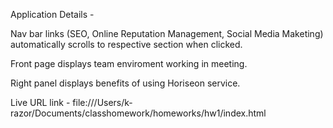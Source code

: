 Application Details -

Nav bar links (SEO, Online Reputation Management, Social Media Maketing) automatically scrolls to respective section when clicked.

Front page displays team enviroment working in meeting.

Right panel displays benefits of using Horiseon service.



Live URL link -
file:///Users/k-razor/Documents/classhomework/homeworks/hw1/index.html
